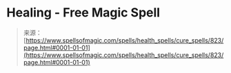 <!--yml
category: 未分类
date: 2024-06-12 18:33:37
-->

# Healing - Free Magic Spell

> 来源：[https://www.spellsofmagic.com/spells/health_spells/cure_spells/823/page.html#0001-01-01](https://www.spellsofmagic.com/spells/health_spells/cure_spells/823/page.html#0001-01-01)